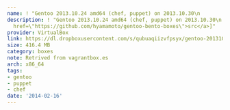 ```yaml
---
name: ! "Gentoo 2013.10.24 amd64 (chef, puppet) on 2013.10.30\n                  [src]"
description: ! "Gentoo 2013.10.24 amd64 (chef, puppet) on 2013.10.30\n                  [<a
  href=\"https://github.com/hyamamoto/gentoo-bento-boxes\">src</a>]"
provider: VirtualBox
link: https://dl.dropboxusercontent.com/s/qubuaqiizvfpsyx/gentoo-20131024-amd64.box
size: 416.4 MB
category: boxes
note: Retrived from vagrantbox.es
arch: x86_64
tags:
- gentoo
- puppet
- chef
date: '2014-02-16'
---
```

